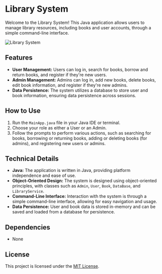 # Library System

Welcome to the Library System! This Java application allows users to manage library resources, including books and user accounts, through a simple command-line interface.

![Library System](https://i.pinimg.com/originals/14/b6/70/14b670f183eb1a0ea98d5379f36edd86.jpg)


## Features
- **User Management:** Users can log in, search for books, borrow and return books, and register if they're new users.
- **Admin Management:** Admins can log in, add new books, delete books, edit book information, and register if they're new admins.
- **Data Persistence:** The system utilizes a database to store user and book information, ensuring data persistence across sessions.

## How to Use
1. Run the `MainApp.java` file in your Java IDE or terminal.
2. Choose your role as either a User or an Admin.
3. Follow the prompts to perform various actions, such as searching for books, borrowing or returning books, adding or deleting books (for admins), and registering new users or admins.

## Technical Details
- **Java:** The application is written in Java, providing platform independence and ease of use.
- **Object-Oriented Design:** The system is designed using object-oriented principles, with classes such as `Admin`, `User`, `Book`, `DataBase`, and `LibraryService`.
- **Command-Line Interface:** Interaction with the system is through a simple command-line interface, allowing for easy navigation and usage.
- **Data Persistence:** User and book data is stored in-memory and can be saved and loaded from a database for persistence.

## Dependencies
- None

## License
This project is licensed under the [MIT License](LICENSE).

